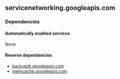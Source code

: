 ## servicenetworking.googleapis.com

### Dependencies

#### Automatically enabled services

None

#### Reverse dependencies

* [backupdr.googleapis.com](../backupdr.googleapis.com/)
* [memcache.googleapis.com](../memcache.googleapis.com/)
